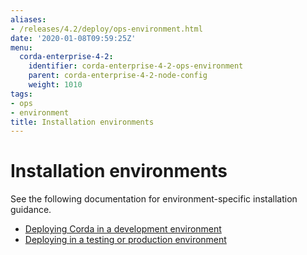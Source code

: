 ```yaml
---
aliases:
- /releases/4.2/deploy/ops-environment.html
date: '2020-01-08T09:59:25Z'
menu:
  corda-enterprise-4-2:
    identifier: corda-enterprise-4-2-ops-environment
    parent: corda-enterprise-4-2-node-config
    weight: 1010
tags:
- ops
- environment
title: Installation environments
---
```



# Installation environments

See the following documentation for environment-specific installation guidance.



* [Deploying Corda in a development environment](env-dev.md)
* [Deploying in a testing or production environment](env-prod-test.md)



